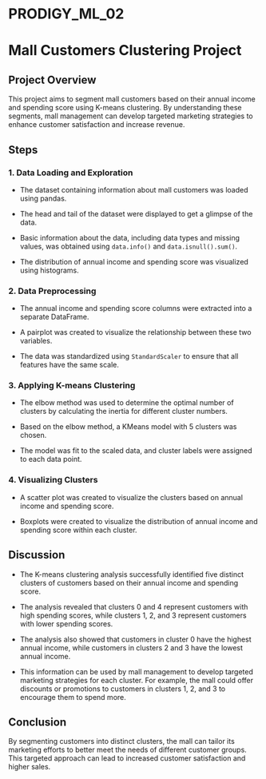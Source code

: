 # PRODIGY_ML_02

# Mall Customers Clustering Project

## Project Overview

This project aims to segment mall customers based on their annual income and spending score using K-means clustering. By understanding these segments, mall management can develop targeted marketing strategies to enhance customer satisfaction and increase revenue.

## Steps

### 1. Data Loading and Exploration

- The dataset containing information about mall customers was loaded using pandas.
  
- The head and tail of the dataset were displayed to get a glimpse of the data.
  
- Basic information about the data, including data types and missing values, was obtained using `data.info()` and `data.isnull().sum()`.
  
- The distribution of annual income and spending score was visualized using histograms.

### 2. Data Preprocessing

- The annual income and spending score columns were extracted into a separate DataFrame.
  
- A pairplot was created to visualize the relationship between these two variables.
  
- The data was standardized using `StandardScaler` to ensure that all features have the same scale.

### 3. Applying K-means Clustering

- The elbow method was used to determine the optimal number of clusters by calculating the inertia for different cluster numbers.
  
- Based on the elbow method, a KMeans model with 5 clusters was chosen.
  
- The model was fit to the scaled data, and cluster labels were assigned to each data point.

### 4. Visualizing Clusters

- A scatter plot was created to visualize the clusters based on annual income and spending score.
  
- Boxplots were created to visualize the distribution of annual income and spending score within each cluster.

## Discussion

- The K-means clustering analysis successfully identified five distinct clusters of customers based on their annual income and spending score.
  
- The analysis revealed that clusters 0 and 4 represent customers with high spending scores, while clusters 1, 2, and 3 represent customers with lower spending scores.
  
- The analysis also showed that customers in cluster 0 have the highest annual income, while customers in clusters 2 and 3 have the lowest annual income.
  
- This information can be used by mall management to develop targeted marketing strategies for each cluster. For example, the mall could offer discounts or promotions to customers in clusters 1, 2, and 3 to encourage them to spend more.


## Conclusion

By segmenting customers into distinct clusters, the mall can tailor its marketing efforts to better meet the needs of different customer groups. This targeted approach can lead to increased customer satisfaction and higher sales.

